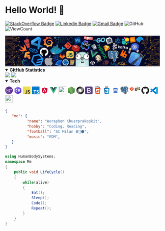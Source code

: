 # Hello World! 👋

[![StackOverflow Badge](https://img.shields.io/badge/zhamppx97-orange?logo=StackOverflow&logoColor=white&link=https://stackoverflow.com/users/8897723/zhamppx97)](https://stackoverflow.com/users/8897723/zhamppx97)
[![Linkedin Badge](https://img.shields.io/badge/Woraphon%20Kh-blue?logo=Linkedin&logoColor=white&link=https://www.linkedin.com/in/woraphon-kh/)](https://www.linkedin.com/in/woraphon-kh/)
[![Gmail Badge](https://img.shields.io/badge/zhamppx.wrp@gmail.com-c14438?logo=Gmail&logoColor=white&link=mailto:zhamppx.wrp@gmail.com)](mailto:zhamppx.wrp@gmail.com)
<img src="https://img.shields.io/github/followers/zhamppx97.svg?label=GitHub&style=social" alt="GitHub"></a>![ViewCount](https://views.whatilearened.today/views/github/zhamppx97/zhamppx97.svg)

<img src="https://github.com/zhamppx97/zhamppx97/blob/master/programming.jpg" />

<details open>
  <summary><b>GitHub Statistics</b></summary>
  <div>
    <img height="135px" src="https://github-readme-stats.vercel.app/api?username=zhamppx97&theme=ambient_gradient&show_icons=true" />
    <img height="135px" src="https://github-readme-stats.vercel.app/api/top-langs/?username=zhamppx97&theme=ambient_gradient&show_icons=true&layout=compact" />
  </div>
</details>

<details open>
  <summary><b>Tech</b></summary>
  <div>
    <img src="https://raw.githubusercontent.com/github/explore/a92591a79a4ce31660058d7ccc66c79266931f61/topics/dotnet/dotnet.png" width="25" height="25">
    <img src="https://raw.githubusercontent.com/github/explore/31ea1181d4a76262931a39ca68e0203774a69b60/topics/csharp/csharp.png" width="25" height="25"> <img src="https://raw.githubusercontent.com/github/explore/80688e429a7d4ef2fca1e82350fe8e3517d3494d/topics/javascript/javascript.png" width="25" height="25"> <img src="https://raw.githubusercontent.com/github/explore/80688e429a7d4ef2fca1e82350fe8e3517d3494d/topics/typescript/typescript.png" width="25" height="25"> <img 
    src="https://raw.githubusercontent.com/github/explore/93d8a67084f94b2a444e510199a6e7622e5b09a3/topics/angular/angular.png" width="25" height="25"> <img 
    src="https://raw.githubusercontent.com/github/explore/93d8a67084f94b2a444e510199a6e7622e5b09a3/topics/vue/vue.png" width="25" height="25"> <img 
    src="https://avatars.githubusercontent.com/u/3494069?s=200&v=4" width="25" height="25"> <img src="https://raw.githubusercontent.com/github/explore/80688e429a7d4ef2fca1e82350fe8e3517d3494d/topics/nodejs/nodejs.png" width="25" height="25"> <img src="https://raw.githubusercontent.com/github/explore/80688e429a7d4ef2fca1e82350fe8e3517d3494d/topics/json/json.png" width="25" height="25"> <img src="https://raw.githubusercontent.com/github/explore/80688e429a7d4ef2fca1e82350fe8e3517d3494d/topics/bootstrap/bootstrap.png" width="25" height="25"> <img src="https://raw.githubusercontent.com/github/explore/80688e429a7d4ef2fca1e82350fe8e3517d3494d/topics/html/html.png" width="25" height="25"> <img src="https://raw.githubusercontent.com/github/explore/80688e429a7d4ef2fca1e82350fe8e3517d3494d/topics/css/css.png" width="25" height="25"> <img src="https://raw.githubusercontent.com/github/explore/80688e429a7d4ef2fca1e82350fe8e3517d3494d/topics/sql/sql.png" width="25" height="25"> <img src="https://raw.githubusercontent.com/github/explore/80688e429a7d4ef2fca1e82350fe8e3517d3494d/topics/postgresql/postgresql.png" width="25" height="25"> <img src="https://raw.githubusercontent.com/github/explore/80688e429a7d4ef2fca1e82350fe8e3517d3494d/topics/git/git.png" width="35" height="35"> <img src="https://raw.githubusercontent.com/github/explore/78df643247d429f6cc873026c0622819ad797942/topics/github/github.png" width="25" height="25"> <img src="https://raw.githubusercontent.com/github/explore/80688e429a7d4ef2fca1e82350fe8e3517d3494d/topics/visual-studio-code/visual-studio-code.png" width="25" height="25"> <img 
    src="https://avatars.githubusercontent.com/u/10251060?s=200&v=4" width="25" height="25">
  </div>
</details>

```json
{
   "me": {
          "name": "Woraphon Khuarprakopkit",
          "hobby": "Coding, Reading",
          "football": "AC Milan ⚽🔴⚫",
          "music": "EDM",
   }
}
```

```c#
using HumanBodySystems;
namespace Me
{
    public void LifeCycle()
    {
        while(alive)
        {
            Eat();
            Sleep();
            Code();
            Repeat();
        }
    }
}
```

<!--<a href="https://www.buymeacoffee.com/zhamppx97" target="_blank"><img src="https://www.buymeacoffee.com/assets/img/custom_images/yellow_img.png" alt="Buy Me A Coffee" style="height: 41px !important;width: 174px !important;box-shadow: 0px 3px 2px 0px rgba(190, 190, 190, 0.5) !important;-webkit-box-shadow: 0px 3px 2px 0px rgba(190, 190, 190, 0.5) !important;" ></a>-->
